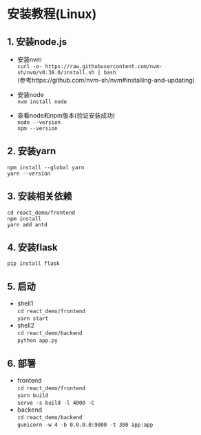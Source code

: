 # 安装教程(Linux)
## 1. 安装node.js

- 安装nvm  
`curl -o- https://raw.githubusercontent.com/nvm-sh/nvm/v0.38.0/install.sh | bash`  
(参考https://github.com/nvm-sh/nvm#installing-and-updating)

- 安装node  
`nvm install node`  

- 查看node和npm版本(验证安装成功)  
`node --version`  
`npm --version`

## 2. 安装yarn  
`npm install --global yarn`  
`yarn --version`  

## 3. 安装相关依赖  
`cd react_demo/frontend`  
`npm install`  
`yarn add antd`  

## 4. 安装flask  
`pip install flask`

## 5. 启动  
- shell1  
`cd react_demo/frontend`  
`yarn start`
- shell2  
`cd react_demo/backend`  
`python app.py`  

## 6. 部署  
- frontend  
`cd react_demo/frontend`  
`yarn build`  
`serve -s build -l 4000 -C`  
- backend  
`cd react_demo/backend`  
`gunicorn -w 4 -b 0.0.0.0:9000 -t 300 app:app`  

